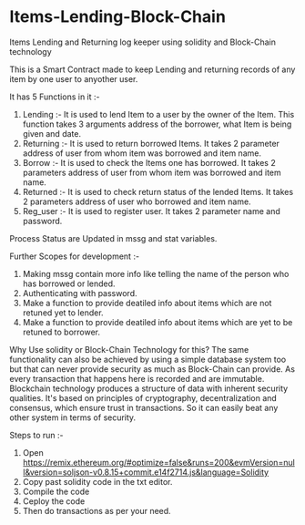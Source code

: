 # Items-Lending-Block-Chain
Items Lending and Returning log keeper using solidity and Block-Chain technology

This is a Smart Contract made to keep Lending and returning records of any item by one user to anyother user.

It has 5 Functions in it :-

1) Lending :- It is used to lend Item to a user by the owner of the Item. This function takes 3 arguments address of the borrower, what Item is being given and date.
2) Returning :- It is used to return borrowed Items. It takes 2 parameter address of user from whom item was borrowed and item name.
3) Borrow :- It is used to check the Items one has borrowed. It takes 2 parameters address of user from whom item was borrowed and item name.
4) Returned :- It is used to check return status of the lended Items. It takes 2 parameters address of user who borrowed and item name.
5) Reg_user :- It is used to register user. It takes 2 parameter name and password.

Process Status are Updated in mssg and stat variables.

Further Scopes for development :-
1) Making mssg contain more info like telling the name of the person who has borrowed or lended.
2) Authenticating with password.
3) Make a function to provide deatiled info about items which are not retuned yet to lender.
4) Make a function to provide deatiled info about items which are yet to be retuned to borrower.

Why Use solidity or Block-Chain Technology for this?
The same functionality can also be achieved by using a simple database system too but that can never provide security as much as Block-Chain can provide.
As every transaction that happens here is recorded and are immutable. Blockchain technology produces a structure of data with inherent security qualities. It's based on principles of cryptography, decentralization and consensus, which ensure trust in transactions. So it can easily beat any other system in terms of security.

Steps to run :- 
1) Open https://remix.ethereum.org/#optimize=false&runs=200&evmVersion=null&version=soljson-v0.8.15+commit.e14f2714.js&language=Solidity
2) Copy past solidity code in the txt editor.
3) Compile the code
4) Ceploy the code
5) Then do transactions as per your need.
